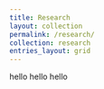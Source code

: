 ```yaml
---
title: Research
layout: collection
permalink: /research/
collection: research
entries_layout: grid
---
```


hello hello hello